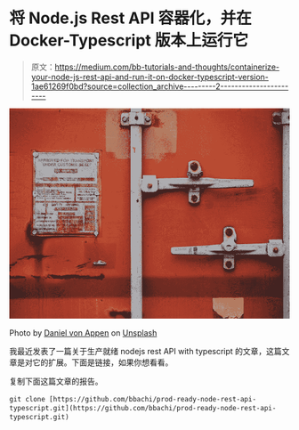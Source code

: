 # 将 Node.js Rest API 容器化，并在 Docker-Typescript 版本上运行它

> 原文：<https://medium.com/bb-tutorials-and-thoughts/containerize-your-node-js-rest-api-and-run-it-on-docker-typescript-version-1ae61269f0bd?source=collection_archive---------2----------------------->

![](img/ffaf7c571ba2910de895fe3f6c6641a6.png)

Photo by [Daniel von Appen](https://unsplash.com/photos/3tAUxQfglbE?utm_source=unsplash&utm_medium=referral&utm_content=creditCopyText) on [Unsplash](https://unsplash.com/search/photos/containers?utm_source=unsplash&utm_medium=referral&utm_content=creditCopyText)

我最近发表了一篇关于生产就绪 nodejs rest API with typescript 的文章，这篇文章是对它的扩展。下面是链接，如果你想看看。

复制下面这篇文章的报告。

```
git clone [https://github.com/bbachi/prod-ready-node-rest-api-typescript.git](https://github.com/bbachi/prod-ready-node-rest-api-typescript.git)
```